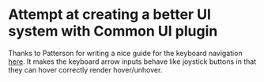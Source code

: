 # Attempt at creating a better UI system with Common UI plugin

Thanks to Patterson for writing a nice guide for the keyboard navigation [here](https://dev.epicgames.com/community/learning/tutorials/B5R6/unreal-engine-common-ui-plugin-keyboard-navigation).
It makes the keyboard arrow inputs behave like joystick buttons in that they can hover correctly render hover/unhover.



